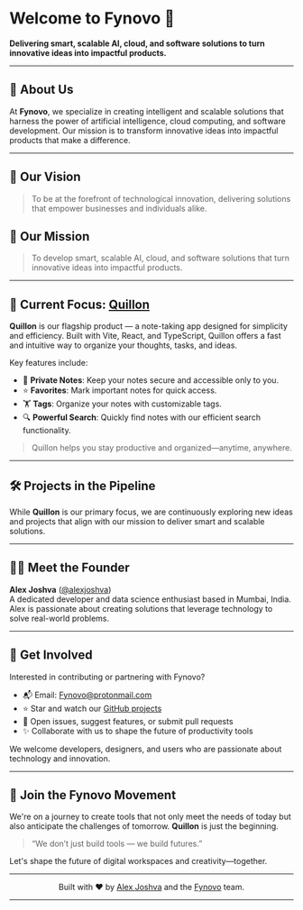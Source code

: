 # Welcome to **Fynovo** 🚀  
**Delivering smart, scalable AI, cloud, and software solutions to turn innovative ideas into impactful products.**

---

## 👋 About Us

At **Fynovo**, we specialize in creating intelligent and scalable solutions that harness the power of artificial intelligence, cloud computing, and software development. Our mission is to transform innovative ideas into impactful products that make a difference.

---

## 🌟 Our Vision

> To be at the forefront of technological innovation, delivering solutions that empower businesses and individuals alike.

## 🎯 Our Mission

> To develop smart, scalable AI, cloud, and software solutions that turn innovative ideas into impactful products.

---

## 🚀 Current Focus: [**Quillon**](https://github.com/alexjoshva/Quillon)

**Quillon** is our flagship product — a note-taking app designed for simplicity and efficiency. Built with Vite, React, and TypeScript, Quillon offers a fast and intuitive way to organize your thoughts, tasks, and ideas.

Key features include:

- 📝 **Private Notes**: Keep your notes secure and accessible only to you.  
- ⭐ **Favorites**: Mark important notes for quick access.  
- 🏋️ **Tags**: Organize your notes with customizable tags.  
- 🔍 **Powerful Search**: Quickly find notes with our efficient search functionality.

> Quillon helps you stay productive and organized—anytime, anywhere.

---

## 🛠️ Projects in the Pipeline

While **Quillon** is our primary focus, we are continuously exploring new ideas and projects that align with our mission to deliver smart and scalable solutions.

---

## 🧑‍💻 Meet the Founder

**Alex Joshva** ([@alexjoshva](https://github.com/alexjoshva))  
A dedicated developer and data science enthusiast based in Mumbai, India. Alex is passionate about creating solutions that leverage technology to solve real-world problems.

---

## 🤝 Get Involved

Interested in contributing or partnering with Fynovo?

- 📬 Email: [Fynovo@protonmail.com](mailto:Fynovo@protonmail.com)  
- ⭐ Star and watch our [GitHub projects](https://github.com/Fynovo)  
- 🧠 Open issues, suggest features, or submit pull requests  
- ✨ Collaborate with us to shape the future of productivity tools

We welcome developers, designers, and users who are passionate about technology and innovation.

---

## 📌 Join the Fynovo Movement

We're on a journey to create tools that not only meet the needs of today but also anticipate the challenges of tomorrow. **Quillon** is just the beginning.

> “We don’t just build tools — we build futures.”

Let's shape the future of digital workspaces and creativity—together.

---

<p align="center">
  Built with ❤️ by <a href="https://github.com/alexjoshva">Alex Joshva</a> and the <a href="https://github.com/Fynovo">Fynovo</a> team.
</p>

---
